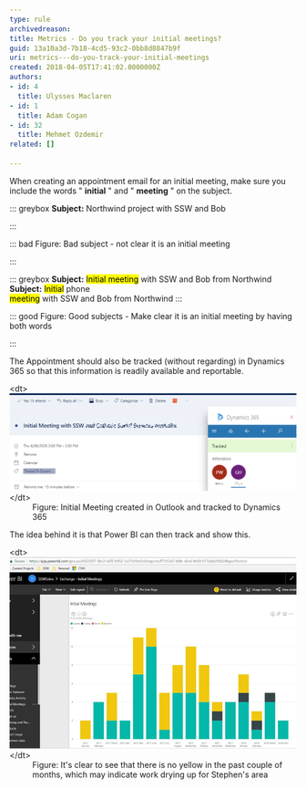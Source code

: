 ```yaml
---
type: rule
archivedreason: 
title: Metrics - Do you track your initial meetings?
guid: 13a10a3d-7b18-4cd5-93c2-0bb8d8847b9f
uri: metrics---do-you-track-your-initial-meetings
created: 2018-04-05T17:41:02.0000000Z
authors:
- id: 4
  title: Ulysses Maclaren
- id: 1
  title: Adam Cogan
- id: 32
  title: Mehmet Ozdemir
related: []

---
```


When creating an appointment email for an initial meeting, make sure you include the words " **initial** " and " **meeting** " on the subject. 



::: greybox
 **Subject:**  Northwind project with SSW and Bob

:::





::: bad
Figure: Bad subject - not clear it is an initial meeting

:::




::: greybox
**Subject:** <mark>Initial meeting</mark> with SSW and Bob from Northwind
**Subject:** <mark>Initial</mark> phone <br>         <mark>meeting</mark> with SSW and Bob from Northwind
:::





::: good
Figure: Good subjects - Make clear it is an initial meeting by having both words 

:::




<!--endintro-->

The Appointment should also be tracked (without regarding) in Dynamics 365 so that this information is readily available and reportable.
<dl class="image">&lt;dt&gt;<img src="initial-meeting-dynamics.png" alt="initial-meeting-dynamics.png" style="width:750px;">&lt;/dt&gt;<dd>Figure: Initial Meeting created in Outlook and tracked to Dynamics 365</dd></dl>
The idea behind it is that Power BI can then track and show this.
<dl class="image">&lt;dt&gt;
      <img src="initial-meeting-graph.jpg" alt="initial-meeting-graph.jpg" style="width:750px;">
   &lt;/dt&gt;<dd>Figure: It's clear to see that there is no yellow in the past couple of months, which may indicate work drying up for Stephen's area<br></dd></dl>
